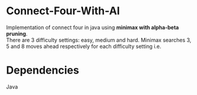 # Connect-Four-With-AI
Implementation of connect four in java using <strong>minimax with alpha-beta pruning</strong>.<br>
There are 3 difficulty settings: easy, medium and hard. Minimax searches 3, 5 and 8 moves ahead respectively
for each difficulty setting i.e.

# Dependencies
Java
